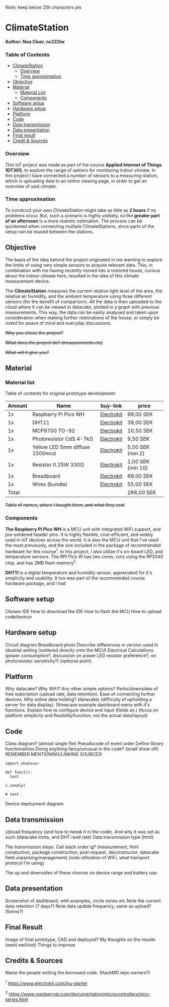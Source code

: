 Note; keep below 25k characters pls

# ClimateStation

**Author: Noa Cluer, nc222iw**

### Table of Contents
- [ClimateStation](#climatestation)
  - [Overview](#overview)
  - [Time approximation](#time-approximation)
- [Objective](#objective)
- [Material](#material)
  - [Material List](#material-list)
  - [Components](#components)
- [Software setup](#software-setup)
- [Hardware setup](#hardware-setup)
- [Platform](#platform)
- [Code](#code)
- [Data transmission](#data-transmission)
- [Data presentation](#data-presentation)
- [Final result](#final-result)
- [Credit & Sources](#credits--sources)


### Overview
  This IoT project was made as part of the course **Applied Internet of Things 1DT305**, to explore the range of options for monitoring indoor climate. In this project I have connected a number of sensors to a measuring station, which is uploading data to an online viewing page, in order to get an overview of said climate.

### Time approximation
  To construct your own ClimateStation might take as little as **2 hours** if no problems occur. But, such a scenario is highly unlikely, so the **greater part of an afternoon** is a more realistic estimation. The process can be quickened when connecting multiple ClimateStations, since parts of the setup can be reused between the stations.

## Objective
The basis of the idea behind the project originated in me wanting to explore the limits of using very simple sensors to acquire relevant data. This, in combination with me having recently moved into a restored house, curious about the indoor climate here, resulted in the idea of this climate measurement device.

The **ClimateStation** measures the current relative light level of the area, the relative air humidity, and the ambient temperature using three different sensors (for the benefit of comparison). All the data is then uploaded to the cloud where it can be viewed in datacake, plotted in a graph with previous measurements. This way, the data can be easily analysed and taken upon consideration when making further restorations of the house, or simply be noted for peace of mind and everyday discussions.

~~Why you chose the project?~~

~~What does the project do? (measurements etc)~~

~~What will it give you?~~

## Material

### Material list
Table of contents for original prototype development:

|Amount|Name                          |buy-link   |price  |
|---|------------------------------|-----------|-------|
|1x |Raspberry Pi Pico WH          |[Electrokit](https://www.electrokit.com/raspberry-pi-pico-wh)|99,00 SEK|
|1x |DHT11                         |[Electrokit](https://www.electrokit.com/temp/fuktsensor-dht11)|39,00 SEK|
|1x |MCP9700 TO-92                 |[Electrokit](https://www.electrokit.com/mcp9700-to-92-temperaturgivare)|10,50 SEK|
|1x |Photoresistor CdS 4-7kΩ       |[Electrokit](https://www.electrokit.com/fotomotstand-cds-4-7-kohm)|9,50 SEK|
|1x |Yellow LED 5mm diffuse 1500mcd|[Electrokit](https://www.electrokit.com/led-5mm-gul-diffus-1500mcd)|5,00 SEK (min 2)|
|1x |Resistor 0.25W 330Ω           |[Electrokit](https://www.electrokit.com/motstand-kolfilm-0.25w-330ohm-330r)|1,00 SEK (min 10)|
|1x |Breadboard                    |[Electrokit](https://www.electrokit.com/kopplingsdack-840-anslutningar)|69,00 SEK|
|1x |Wires (bundle)                |[Electrokit](https://www.electrokit.com/labbsladd-40-pin-30cm-hane/hane)|55,00 SEK|
|Total:|||288,00 SEK|


~~Table of names, where I bought them, and what they cost~~

### Components
**The Raspberry Pi Pico WH** is a MCU unit with integrated WiFi support, and pre-soldered header pins. It is highly flexible, cost-efficient, and widely used in IoT devices across the world. It is also the MCU unit that I've used the most previously, and the one included in the package of recommended hardware for this course<sup>1</sup>. In this project, I also utilize it's on-board LED, and temperature sensors. The RPI Pico W has two cores, runs using the RP2040 chip, and has 2MB flash memory<sup>2</sup>.

**DHT11** is a digital temperature and humidity sensor, appreciated for it's simplicity and usability. It too was part of the recommended course hardware package, and I had 

## Software setup
Chosen IDE
How to download the IDE
How to flash the MCU
How to upload code/testrun

## Hardware setup
Circuit diagram
Breadboard photo
Describe differences in version used in idustrial setting (soldered directly onto the MCU)
Electrical Calculations (power consumption?, discussion on power LED resistor preference?, on photoresistor sensitivity?) (optional point)

## Platform
Why datacake? Why WiFi? Any other simple options? Perks/downsides of free subsription (upload rate, data retention). Ease of connecting further devices. Why online data holding? (datacake) (difficulty of upholding a server for data display). Showcase example dashboard menu with it's functions. Explain how to configure device and input (fields ex.) (focus on platform simplicity and flexibility/function, not the actual data/layout)

## Code
Class diagram? (almost single file)
Pseudocode of event order
Define library functionalities
Doing anything fancy/unusual in the code? (small show off)
REMEMBER MENTIONING/LINKING SOURCES!

```python=
import whatever

def funct():
  test

s.send(p)

# test
```

Device deployment diagram

## Data transmission
Upload frequency (and how to tweak it in the code). And why it was set as such (datacake limits, and DHT read rate)
Data transmission type (html)

The transmission steps. Call stack order ig? (measurement, html constuction, package construction, post request, deconstructor, datacake field unpacking/management) (note utilization of WiFi, what transport protocol I'm using)

The up and downsides of these choices on device range and battery use.

## Data presentation
Screenshot of dashboard, with examples, circle zones etc
Note the current data retention (7 days?)
Note data update frequency, same as upload? (5mins?)

## Final Result
Image of final prototype, CAD and deployed?
My thoughts on the results (went well/not)
Things to improve

## Credits & Sources
Name the people writing the borrowed code. (HackMD repo owners?)

<sup>1</sup> https://www.electrokit.com/lnu-starter

<sup>2</sup> https://www.raspberrypi.com/documentation/microcontrollers/pico-series.html
